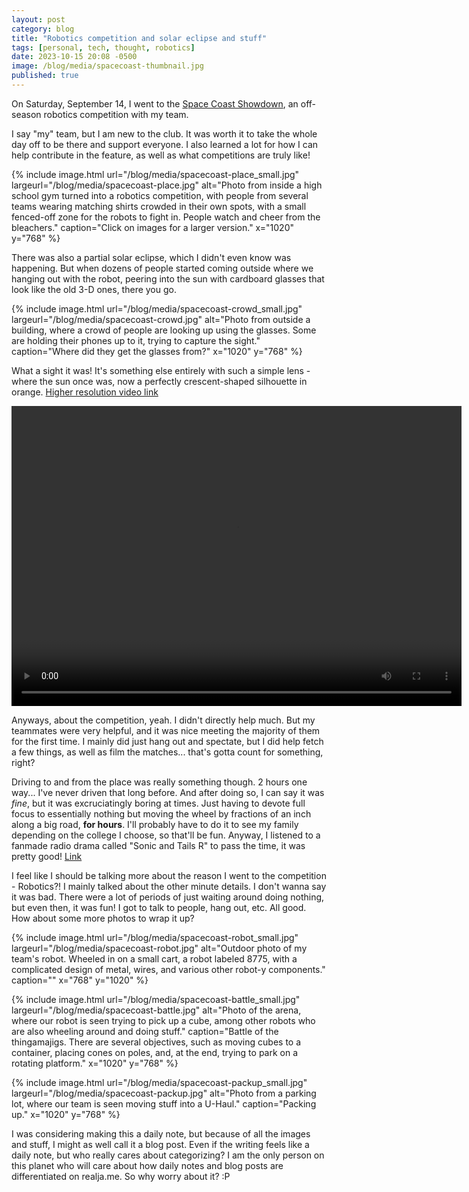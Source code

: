 ```yaml
---
layout: post
category: blog
title: "Robotics competition and solar eclipse and stuff"
tags: [personal, tech, thought, robotics]
date: 2023-10-15 20:08 -0500
image: /blog/media/spacecoast-thumbnail.jpg
published: true
---
```

On Saturday, September 14, I went to the [Space Coast Showdown](http://spacecoastshowdown.com/), an off-season robotics competition with my team.

I say "my" team, but I am new to the club. It was worth it to take the whole day off to be there and support everyone. I also learned a lot for how I can help contribute in the feature, as well as what competitions are truly like!

{% include image.html url="/blog/media/spacecoast-place_small.jpg" largeurl="/blog/media/spacecoast-place.jpg" alt="Photo from inside a high school gym turned into a robotics competition, with people from several teams wearing matching shirts crowded in their own spots, with a small fenced-off zone for the robots to fight in. People watch and cheer from the bleachers." caption="Click on images for a larger version." x="1020" y="768" %}

There was also a partial solar eclipse, which I didn't even know was happening. But when dozens of people started coming outside where we hanging out with the robot, peering into the sun with cardboard glasses that look like the old 3-D ones, there you go.

{% include image.html url="/blog/media/spacecoast-crowd_small.jpg" largeurl="/blog/media/spacecoast-crowd.jpg" alt="Photo from outside a building, where a crowd of people are looking up using the glasses. Some are holding their phones up to it, trying to capture the sight." caption="Where did they get the glasses from?" x="1020" y="768" %}

What a sight it was! It's something else entirely with such a simple lens - where the sun once was, now a perfectly crescent-shaped silhouette in orange. [Higher resolution video link](/blog/media/spacecoast-eclipse.mp4)

<video width="720" height="480" controls>
  <source src="/blog/media/spacecoast-eclipse_small.mp4" type="video/mp4">
</video>

Anyways, about the competition, yeah. I didn't directly help much. But my teammates were very helpful, and it was nice meeting the majority of them for the first time. I mainly did just hang out and spectate, but I did help fetch a few things, as well as film the matches... that's gotta count for something, right?

Driving to and from the place was really something though. 2 hours one way... I've never driven that long before. And after doing so, I can say it was *fine*, but it was excruciatingly boring at times. Just having to devote full focus to essentially nothing but moving the wheel by fractions of an inch along a big road, **for hours**. I'll probably have to do it to see my family depending on the college I choose, so that'll be fun. Anyway, I listened to a fanmade radio drama called "Sonic and Tails R" to pass the time, it was pretty good! [Link](https://www.youtube.com/watch?v=siOnf9lsCho&list=PLVucl6B8OcBPCfQdgCMGUUFxv2Y7jl5_s)

I feel like I should be talking more about the reason I went to the competition - Robotics?! I mainly talked about the other minute details. I don't wanna say it was bad. There were a lot of periods of just waiting around doing nothing, but even then, it was fun! I got to talk to people, hang out, etc. All good. How about some more photos to wrap it up?

{% include image.html url="/blog/media/spacecoast-robot_small.jpg" largeurl="/blog/media/spacecoast-robot.jpg" alt="Outdoor photo of my team's robot. Wheeled in on a small cart, a robot labeled 8775, with a complicated design of metal, wires, and various other robot-y components." caption="" x="768" y="1020" %}

{% include image.html url="/blog/media/spacecoast-battle_small.jpg" largeurl="/blog/media/spacecoast-battle.jpg" alt="Photo of the arena, where our robot is seen trying to pick up a cube, among other robots who are also wheeling around and doing stuff." caption="Battle of the thingamajigs. There are several objectives, such as moving cubes to a container, placing cones on poles, and, at the end, trying to park on a rotating platform." x="1020" y="768" %}

{% include image.html url="/blog/media/spacecoast-packup_small.jpg" largeurl="/blog/media/spacecoast-packup.jpg" alt="Photo from a parking lot, where our team is seen moving stuff into a U-Haul." caption="Packing up." x="1020" y="768" %}

I was considering making this a daily note, but because of all the images and stuff, I might as well call it a blog post. Even if the writing feels like a daily note, but who really cares about categorizing? I am the only person on this planet who will care about how daily notes and blog posts are differentiated on realja.me. So why worry about it? :P
